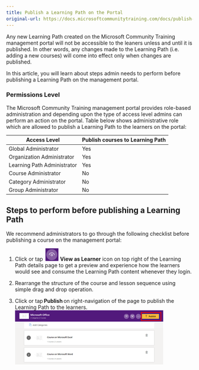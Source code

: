 ```yaml
---
title: Publish a Learning Path on the Portal
original-url: https://docs.microsoftcommunitytraining.com/docs/publish-a-learning-path-on-the-portal
---
```

Any new Learning Path created on the Microsoft Community Training management portal will not be accessible to the leaners unless and until it is published. In other words, any changes made to the Learning Path (i.e. adding a new courses) will come into effect only when changes are published. 

In this article, you will learn about steps admin needs to perform before publishing a Learning Path on the management portal. 

### Permissions Level 

The Microsoft Community Training management portal provides role-based administration and depending upon the type of access level admins can perform an action on the portal. Table below shows administrative role which are allowed to publish a Learning Path to the learners on the portal: 

| Access Level  | Publish courses to Learning Path |
| --- | --- | 
| Global Administrator | Yes | 
| Organization Administrator | Yes | 
| Learning Path Administrator | Yes | 
| Course Administrator | No | 
| Category Administrator | No | 
| Group Administrator | No | 

## Steps to perform before publishing a Learning Path 
We recommend administrators to go through the following checklist before publishing a course on the management portal: 

1. Click or tap  ![image.png](../../../media/image%28394%29.png)    **View as Learner** icon on top right of the Learning Path details page to get a preview and experience how the learners would see and consume the Learning Path content whenever they login.

2. Rearrange the structure of the course and lesson sequence using simple drag and drop operation. 

3. Click or tap **Publish** on right-navigation of the page to publish the Learning Path to the learners. 
![image.png](../../../media/image%28395%29.png)
